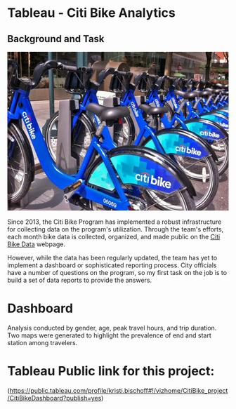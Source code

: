 # Tableau - Citi Bike Analytics

## Background and Task

![Citi-Bikes](Images/citi-bike-station-bikes.jpg)

Since 2013, the Citi Bike Program has implemented a robust infrastructure for collecting data on the program's utilization. Through the team's efforts, each month bike data is collected, organized, and made public on the [Citi Bike Data](https://www.citibikenyc.com/system-data) webpage.

However, while the data has been regularly updated, the team has yet to implement a dashboard or sophisticated reporting process. City officials have a number of questions on the program, so my first task on the job is to build a set of data reports to provide the answers. 

# Dashboard
Analysis conducted by gender, age, peak travel hours, and trip duration. Two maps were generated to highlight the prevalence of end and start station among travelers.

# Tableau Public link for this project:

(https://public.tableau.com/profile/kristi.bischoff#!/vizhome/CitiBike_project/CitiBikeDashboard?publish=yes)


